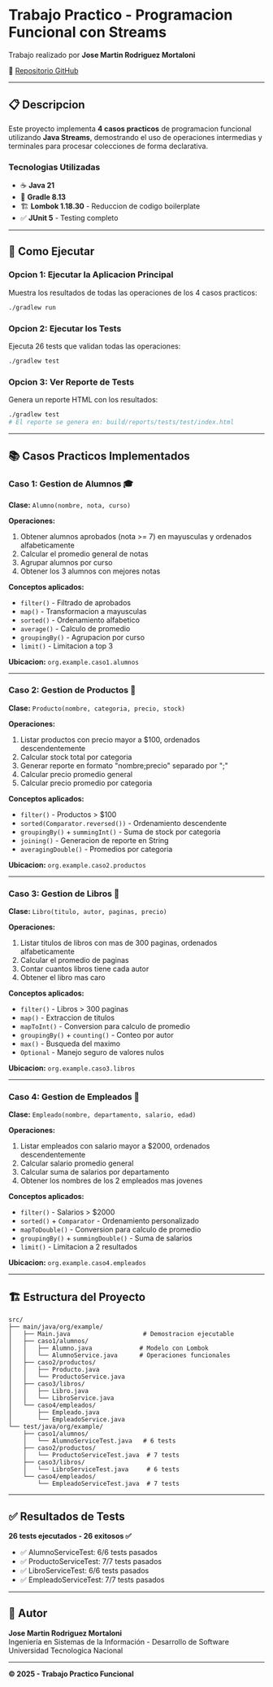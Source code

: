 # Trabajo Practico - Programacion Funcional con Streams

Trabajo realizado por **Jose Martin Rodriguez Mortaloni**

🔗 [Repositorio GitHub](https://github.com/josemartinrodriguezmortaloni/3k10-JavaFuncional)

---

## 📋 Descripcion

Este proyecto implementa **4 casos practicos** de programacion funcional utilizando **Java Streams**, demostrando el uso de operaciones intermedias y terminales para procesar colecciones de forma declarativa.

### Tecnologias Utilizadas

- ☕ **Java 21**
- 🔨 **Gradle 8.13**
- 🏗️ **Lombok 1.18.30** - Reduccion de codigo boilerplate
- ✅ **JUnit 5** - Testing completo

---

## 🚀 Como Ejecutar

### Opcion 1: Ejecutar la Aplicacion Principal

Muestra los resultados de todas las operaciones de los 4 casos practicos:

```bash
./gradlew run
```

### Opcion 2: Ejecutar los Tests

Ejecuta 26 tests que validan todas las operaciones:

```bash
./gradlew test
```

### Opcion 3: Ver Reporte de Tests

Genera un reporte HTML con los resultados:

```bash
./gradlew test
# El reporte se genera en: build/reports/tests/test/index.html
```

---

## 📚 Casos Practicos Implementados

### Caso 1: Gestion de Alumnos 🎓

**Clase:** `Alumno(nombre, nota, curso)`

**Operaciones:**

1. Obtener alumnos aprobados (nota >= 7) en mayusculas y ordenados alfabeticamente
2. Calcular el promedio general de notas
3. Agrupar alumnos por curso
4. Obtener los 3 alumnos con mejores notas

**Conceptos aplicados:**

- `filter()` - Filtrado de aprobados
- `map()` - Transformacion a mayusculas
- `sorted()` - Ordenamiento alfabetico
- `average()` - Calculo de promedio
- `groupingBy()` - Agrupacion por curso
- `limit()` - Limitacion a top 3

**Ubicacion:** `org.example.caso1.alumnos`

---

### Caso 2: Gestion de Productos 🛒

**Clase:** `Producto(nombre, categoria, precio, stock)`

**Operaciones:**

1. Listar productos con precio mayor a $100, ordenados descendentemente
2. Calcular stock total por categoria
3. Generar reporte en formato "nombre;precio" separado por ";"
4. Calcular precio promedio general
5. Calcular precio promedio por categoria

**Conceptos aplicados:**

- `filter()` - Productos > $100
- `sorted(Comparator.reversed())` - Ordenamiento descendente
- `groupingBy()` + `summingInt()` - Suma de stock por categoria
- `joining()` - Generacion de reporte en String
- `averagingDouble()` - Promedios por categoria

**Ubicacion:** `org.example.caso2.productos`

---

### Caso 3: Gestion de Libros 📖

**Clase:** `Libro(titulo, autor, paginas, precio)`

**Operaciones:**

1. Listar titulos de libros con mas de 300 paginas, ordenados alfabeticamente
2. Calcular el promedio de paginas
3. Contar cuantos libros tiene cada autor
4. Obtener el libro mas caro

**Conceptos aplicados:**

- `filter()` - Libros > 300 paginas
- `map()` - Extraccion de titulos
- `mapToInt()` - Conversion para calculo de promedio
- `groupingBy()` + `counting()` - Conteo por autor
- `max()` - Busqueda del maximo
- `Optional` - Manejo seguro de valores nulos

**Ubicacion:** `org.example.caso3.libros`

---

### Caso 4: Gestion de Empleados 💼

**Clase:** `Empleado(nombre, departamento, salario, edad)`

**Operaciones:**

1. Listar empleados con salario mayor a $2000, ordenados descendentemente
2. Calcular salario promedio general
3. Calcular suma de salarios por departamento
4. Obtener los nombres de los 2 empleados mas jovenes

**Conceptos aplicados:**

- `filter()` - Salarios > $2000
- `sorted()` + `Comparator` - Ordenamiento personalizado
- `mapToDouble()` - Conversion para calculo de promedio
- `groupingBy()` + `summingDouble()` - Suma de salarios
- `limit()` - Limitacion a 2 resultados

**Ubicacion:** `org.example.caso4.empleados`

---

## 🏗️ Estructura del Proyecto

```
src/
├── main/java/org/example/
│   ├── Main.java                    # Demostracion ejecutable
│   ├── caso1/alumnos/
│   │   ├── Alumno.java             # Modelo con Lombok
│   │   └── AlumnoService.java      # Operaciones funcionales
│   ├── caso2/productos/
│   │   ├── Producto.java
│   │   └── ProductoService.java
│   ├── caso3/libros/
│   │   ├── Libro.java
│   │   └── LibroService.java
│   └── caso4/empleados/
│       ├── Empleado.java
│       └── EmpleadoService.java
└── test/java/org/example/
    ├── caso1/alumnos/
    │   └── AlumnoServiceTest.java   # 6 tests
    ├── caso2/productos/
    │   └── ProductoServiceTest.java  # 7 tests
    ├── caso3/libros/
    │   └── LibroServiceTest.java     # 6 tests
    └── caso4/empleados/
        └── EmpleadoServiceTest.java  # 7 tests
```

---

## ✅ Resultados de Tests

**26 tests ejecutados - 26 exitosos ✅**

- ✅ AlumnoServiceTest: 6/6 tests pasados
- ✅ ProductoServiceTest: 7/7 tests pasados
- ✅ LibroServiceTest: 6/6 tests pasados
- ✅ EmpleadoServiceTest: 7/7 tests pasados

---

## 👤 Autor

**Jose Martin Rodriguez Mortaloni**  
Ingeniería en Sistemas de la Información - Desarrollo de Software  
Universidad Tecnologica Nacional

---

**© 2025 - Trabajo Practico Funcional**
